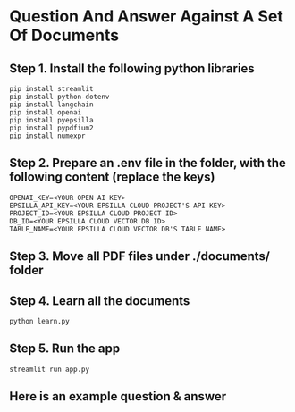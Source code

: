 # Question And Answer Against A Set Of Documents

## Step 1. Install the following python libraries

```
pip install streamlit
pip install python-dotenv
pip install langchain
pip install openai
pip install pyepsilla
pip install pypdfium2
pip install numexpr
```

## Step 2. Prepare an .env file in the folder, with the following content (replace the keys)

```
OPENAI_KEY=<YOUR OPEN AI KEY>
EPSILLA_API_KEY=<YOUR EPSILLA CLOUD PROJECT'S API KEY>
PROJECT_ID=<YOUR EPSILLA CLOUD PROJECT ID>
DB_ID=<YOUR EPSILLA CLOUD VECTOR DB ID>
TABLE_NAME=<YOUR EPSILLA CLOUD VECTOR DB'S TABLE NAME>
```

## Step 3. Move all PDF files under ./documents/ folder

## Step 4. Learn all the documents

```
python learn.py
```

## Step 5. Run the app

```
streamlit run app.py
```

## Here is an example question & answer


